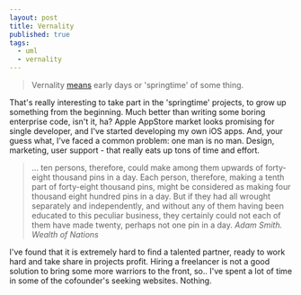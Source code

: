 ```yaml
---
layout: post
title: Vernality
published: true
tags: 
  - uml
  - vernality
---
```



>Vernality [means](http://phrontistery.info/v.html) early days or 'springtime' of some thing. 

That's really interesting to take part in the 'springtime' projects, to grow up something from the beginning. Much better than writing some boring enterprise code, isn't it, ha? Apple AppStore market looks promising for single developer, and I've  started developing my own iOS apps. And, your guess what, I've faced a common problem: one man is no man. Design, marketing, user support - that really eats up tons of time and effort. 

> ... ten persons, therefore, could make among them upwards of forty-eight thousand pins in a day. Each person, therefore, making a tenth part of forty-eight thousand pins, might be considered as making four thousand eight hundred pins in a day. But if they had all wrought separately and independently, and without any of them having been educated to this peculiar business, they certainly could not each of them have made twenty, perhaps not one pin in a day. 
*Adam Smith. Wealth of Nations* 

I've found that it is extremely hard to find a talented partner, ready to work hard and take share in projects profit. Hiring a freelancer is not a good solution to bring some more warriors to the front, so.. I've spent a lot of time in some of the cofounder's seeking websites. Nothing. 